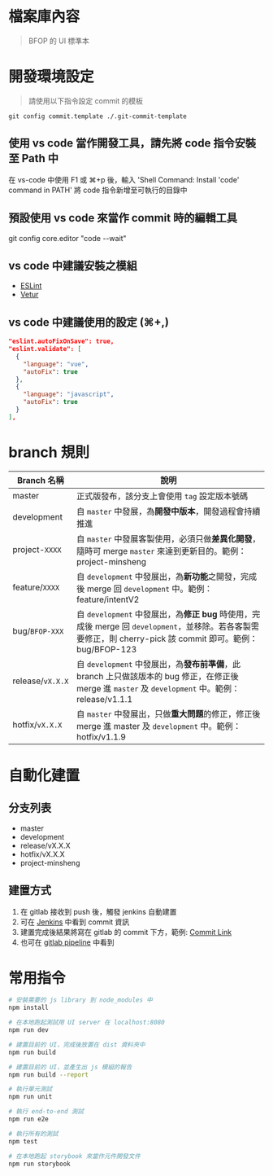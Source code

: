 # 檔案庫內容
> BFOP 的 UI 標準本

# 開發環境設定
> 請使用以下指令設定 commit 的模板
```
git config commit.template ./.git-commit-template
```
## 使用 vs code 當作開發工具，請先將 code 指令安裝至 Path 中
在 vs-code 中使用 F1 或 ⌘+p 後，輸入 'Shell Command: Install 'code' command in PATH'
將 code 指令新增至可執行的目錄中

## 預設使用 vs code 來當作 commit 時的編輯工具
git config core.editor "code --wait"

## vs code 中建議安裝之模組
- [ESLint](https://marketplace.visualstudio.com/items?itemName=dbaeumer.vscode-eslint)
- [Vetur](https://marketplace.visualstudio.com/items?itemName=octref.vetur)

## vs code 中建議使用的設定 (⌘+,)
```json
"eslint.autoFixOnSave": true,
"eslint.validate": [
  {
    "language": "vue",
    "autoFix": true
  },
  {
    "language": "javascript",
    "autoFix": true
  }
],
```


# branch 規則
Branch 名稱 | 說明
---|---
master | 正式版發布，該分支上會使用 `tag` 設定版本號碼
development | 自 `master` 中發展，為**開發中版本**，開發過程會持續推進
project-`XXXX` | 自 `master` 中發展客製使用，必須只做**差異化開發**，隨時可 merge `master` 來達到更新目的。範例：project-minsheng
feature/`XXXX` | 自 `development` 中發展出，為**新功能**之開發，完成後 merge 回 `development` 中。範例：feature/intentV2
bug/`BFOP-XXX` | 自 `development` 中發展出，為**修正 bug** 時使用，完成後 merge 回 `development`，並移除。若各客製需要修正，則 cherry-pick 該 commit 即可。範例：bug/BFOP-123
release/`vX.X.X` | 自 `development` 中發展出，為**發布前準備**，此 branch 上只做該版本的 bug 修正，在修正後 merge 進 `master` 及 `development` 中。範例：release/v1.1.1
hotfix/`vX.X.X` | 自 `master` 中發展出，只做**重大問題**的修正，修正後 merge 進 master 及 `development` 中。範例：hotfix/v1.1.9

# 自動化建置
## 分支列表
- master
- development
- release/vX.X.X
- hotfix/vX.X.X
- project-minsheng

## 建置方式
1. 在 gitlab 接收到 push 後，觸發 jenkins 自動建置
2. 可在 [Jenkins](http://jenkins.emotibot.com:8080/job/FrontendTaipei/) 中看到 commit 資訊
3. 建置完成後結果將寫在 gitlab 的 commit 下方，範例: [Commit Link](https://gitlab.emotibot.com/deployment/general-ui/commit/3fb1cf7fb32153a20ac8d812692aa926e2b28090)
4. 也可在 [gitlab pipeline](https://gitlab.emotibot.com/deployment/general-ui/pipelines) 中看到

# 常用指令
``` bash
# 安裝需要的 js library 到 node_modules 中
npm install

# 在本地跑起測試用 UI server 在 localhost:8080
npm run dev

# 建置目前的 UI，完成後放置在 dist 資料夾中
npm run build

# 建置目前的 UI，並產生出 js 模組的報告
npm run build --report

# 執行單元測試
npm run unit

# 執行 end-to-end 測試
npm run e2e

# 執行所有的測試
npm test

# 在本地跑起 storybook 來當作元件開發文件
npm run storybook
```
